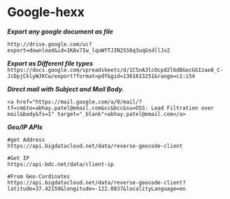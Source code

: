 # Google-hexx

***Export any google document as file***
```
http://drive.google.com/uc?export=download&id=1KAv7Iw_lquWYTJIN2SS6q3uqGsdllJv2
```

***Export as Different file types***
```https://docs.google.com/spreadsheets/d/1C5nA3lcOcpd2l6dBGocGGIzae8_C-JcDpjCklyWJKCw/export?format=pdf&gid=1361613251&range=c1:i54```

***Direct mail with Subject and Mail Body.***
```
<a href="https://mail.google.com/a/0/mail/?tf=cm&to=abhay.patel@email.com&cc&bcc&su=OSS: Lead Filtration over mail&body&fs=1" target="_blank">abhay.patel@email.com</a>
```

***Geo/IP APIs***
```
#get Address
https://api.bigdatacloud.net/data/reverse-geocode-client

#Get IP
https://api-bdc.net/data/client-ip

#From Geo-Cordinates
https://api.bigdatacloud.net/data/reverse-geocode-client?latitude=37.42159&longitude=-122.0837&localityLanguage=en
```
